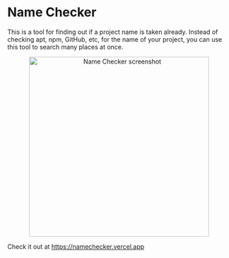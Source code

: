 # Name Checker



This is a tool for finding out if a project name is taken already. Instead of checking apt, npm, GitHub, etc, for the name of your project, you can use this tool to search many places at once.
<p align="center">
  <img width="407" alt="Name Checker screenshot" src="https://github.com/toddcooke/namechecker/assets/7469379/737ac081-ce0c-43d3-9e68-913fb4e0b494">
</p>

Check it out at https://namechecker.vercel.app

